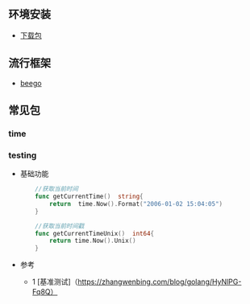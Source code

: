 
## 环境安装
- [下载包](https://www.golangtc.com/download)

## 流行框架
- [beego](https://beego.me/)


## 常见包

### time

###  testing

 - 基础功能

    ```go
        //获取当前时间
        func getCurrentTime()  string{
        	return  time.Now().Format("2006-01-02 15:04:05")
        }
    ```

    ```go
        //获取当前时间戳
        func getCurrentTimeUnix()  int64{
            return time.Now().Unix()
        }
    ```

 - 参考
    - 1 [基准测试]（https://zhangwenbing.com/blog/golang/HyNlPG-Fq8Q）